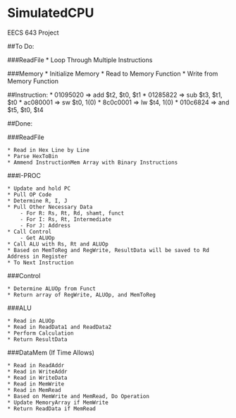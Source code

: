 # SimulatedCPU
EECS 643 Project

##To Do:

###ReadFile
	* Loop Through Multiple Instructions

###Memory
	* Initialize Memory
	* Read to Memory Function
	* Write from Memory Function

##Instruction:
	* 01095020 => add $t2, $t0, $t1
	* 01285822 => sub $t3, $t1, $t0
	* ac080001 => sw  $t0, 1(0)
	* 8c0c0001 => lw  $t4, 1(0)
	* 010c6824 => and $t5, $t0, $t4

##Done:

###ReadFile

	* Read in Hex Line by Line
	* Parse HexToBin
	* Ammend InstructionMem Array with Binary Instructions

###I-PROC

	* Update and hold PC
	* Pull OP Code
	* Determine R, I, J
	* Pull Other Necessary Data
		- For R: Rs, Rt, Rd, shamt, funct
		- For I: Rs, Rt, Intermediate
		- For J: Address
	* Call Control
		- Get ALUOp
	* Call ALU with Rs, Rt and ALUOp
	* Based on MemToReg and RegWrite, ResultData will be saved to Rd Address in Register
	* To Next Instruction

###Control

	* Determine ALUOp from Funct
	* Return array of RegWrite, ALUOp, and MemToReg

###ALU

	* Read in ALUOp
	* Read in ReadData1 and ReadData2
	* Perform Calculation
	* Return ResultData

###DataMem (If Time Allows)

	* Read in ReadAddr
	* Read in WriteAddr
	* Read in WriteData
	* Read in MemWrite
	* Read in MemRead
	* Based on MemWrite and MemRead, Do Operation
	* Update MemoryArray if MemWrite
	* Return ReadData if MemRead
